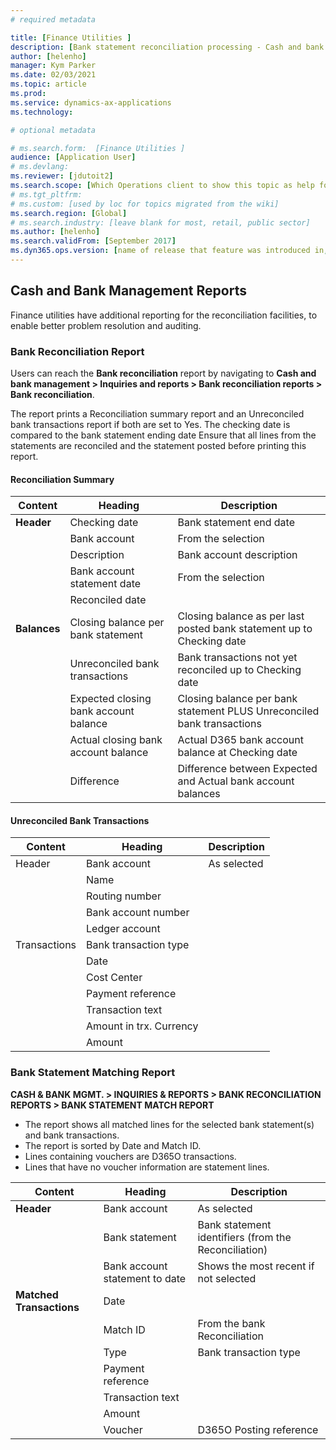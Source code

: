 ```yaml
---
# required metadata

title: [Finance Utilities ]
description: [Bank statement reconciliation processing - Cash and bank management reports ]
author: [helenho]
manager: Kym Parker
ms.date: 02/03/2021
ms.topic: article
ms.prod: 
ms.service: dynamics-ax-applications
ms.technology: 

# optional metadata

# ms.search.form:  [Finance Utilities ]
audience: [Application User]
# ms.devlang: 
ms.reviewer: [jdutoit2]
ms.search.scope: [Which Operations client to show this topic as help for, to be set by content strategist, see list here: https://microsoft.sharepoint.com/teams/DynDoc/_layouts/15/WopiFrame.aspx?sourcedoc={23419e1c-eb64-42e9-aa9b-79875b428718}&action=edit&wd=target%28Core%20Dynamics%20AX%20CP%20requirements%2Eone%7C4CC185C0%2DEFAA%2D42CD%2D94B9%2D8F2A45E7F61A%2FVersions%20list%20for%20docs%20topics%7CC14BE630%2D5151%2D49D6%2D8305%2D554B5084593C%2F%29]
# ms.tgt_pltfrm: 
# ms.custom: [used by loc for topics migrated from the wiki]
ms.search.region: [Global]
# ms.search.industry: [leave blank for most, retail, public sector]
ms.author: [helenho]
ms.search.validFrom: [September 2017]
ms.dyn365.ops.version: [name of release that feature was introduced in, see list here: https://microsoft.sharepoint.com/teams/DynDoc/_layouts/15/WopiFrame.aspx?sourcedoc={23419e1c-eb64-42e9-aa9b-79875b428718}&action=edit&wd=target%28Core%20Dynamics%20AX%20CP%20requirements%2Eone%7C4CC185C0%2DEFAA%2D42CD%2D94B9%2D8F2A45E7F61A%2FVersions%20list%20for%20docs%20topics%7CC14BE630%2D5151%2D49D6%2D8305%2D554B5084593C%2F%29]
---
```


## Cash and Bank Management Reports
Finance utilities have additional reporting for the reconciliation facilities, to enable better problem resolution and auditing.

### Bank Reconciliation Report
Users can reach the **Bank reconciliation** report by navigating to **Cash and bank management > Inquiries and reports > Bank reconciliation reports > Bank reconciliation**.

The report prints a Reconciliation summary report and an Unreconciled bank transactions report if both are set to Yes. The checking date is compared to the bank statement ending date
Ensure that all lines from the statements are reconciled and the statement posted before printing this report.

#### Reconciliation Summary 
|   Content    |   Heading   |   Description   |
|-|-|-|
| **Header** |  Checking date |  Bank statement end date |  |
||  Bank account  |  From the selection  |  |
||  Description |  Bank account description |  |
||  Bank account statement date |  From the selection |  |
||  Reconciled date |  |  |
| **Balances** |  Closing balance per bank statement |  Closing balance as per last posted bank statement up to Checking date |  |
||  Unreconciled bank transactions  |  Bank transactions not yet reconciled up to Checking date  |  |
||  Expected closing bank account balance |  Closing balance per bank statement PLUS Unreconciled bank transactions |  |
||  Actual closing bank account balance |  Actual D365 bank account balance at Checking date |  |
||  Difference |  Difference between Expected and Actual bank account balances |  |

#### Unreconciled Bank Transactions 

|   Content    |   Heading   |   Description   |
|-|-|-|
|   Header  |  Bank account  |  As selected  |
|  |  Name |  |
|  |  Routing number |  |
|  |  Bank account number |  |
|  |  Ledger account |  |
|   Transactions  |  Bank transaction type  |  |
|  |  Date |  |
|  |  Cost Center |  |
|  |  Payment reference |  |
|  | Transaction text |  |
|  | Amount in trx. Currency |  |
|  | Amount |  |

### Bank Statement Matching Report

**CASH & BANK MGMT. > INQUIRIES & REPORTS > BANK RECONCILIATION REPORTS > BANK STATEMENT MATCH REPORT**

-	The report shows all matched lines for the selected bank statement(s) and bank transactions.
-	The report is sorted by Date and Match ID.
-	Lines containing vouchers are D365O transactions.
-	Lines that have no voucher information are statement lines.

|   Content    |   Heading   |   Description   |
|-|-|-|
|   **Header**  |  Bank account  |  As selected  |
|  |  Bank statement |  Bank statement identifiers (from the Reconciliation) |
|  |  Bank account statement to date |  Shows the most recent if not selected |
|   **Matched Transactions**  |  Date  |    |
|  |  Match ID |  From the bank Reconciliation |
|  |  Type |  Bank transaction type |
|  |  Payment reference |  |
|  |  Transaction text |  |
|  |  Amount |  |
|  |  Voucher |  D365O Posting reference |
